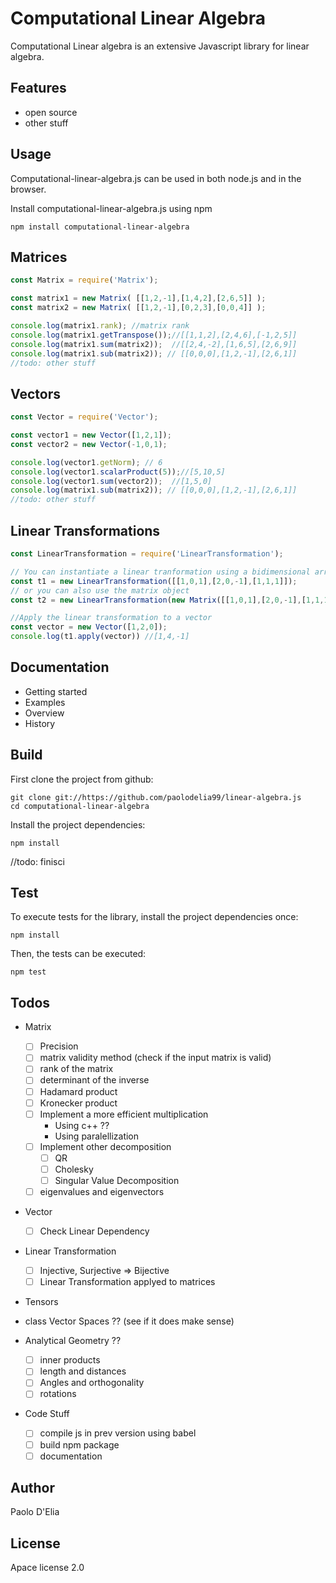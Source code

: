# Computational Linear Algebra

Computational Linear algebra is an extensive Javascript library for linear algebra.

## Features 

- open source
- other stuff

## Usage

Computational-linear-algebra.js can be used in both node.js and in the browser.

Install computational-linear-algebra.js using npm

    npm install computational-linear-algebra

## Matrices

```javascript
const Matrix = require('Matrix');

const matrix1 = new Matrix( [[1,2,-1],[1,4,2],[2,6,5]] );
const matrix2 = new Matrix( [[1,2,-1],[0,2,3],[0,0,4]] );

console.log(matrix1.rank); //matrix rank
console.log(matrix1.getTranspose());//[[1,1,2],[2,4,6],[-1,2,5]]
console.log(matrix1.sum(matrix2));  //[[2,4,-2],[1,6,5],[2,6,9]]
console.log(matrix1.sub(matrix2)); // [[0,0,0],[1,2,-1],[2,6,1]]
//todo: other stuff

```

## Vectors

```javascript
const Vector = require('Vector');

const vector1 = new Vector([1,2,1]);
const vector2 = new Vector(-1,0,1);

console.log(vector1.getNorm); // 6
console.log(vector1.scalarProduct(5));//[5,10,5]
console.log(vector1.sum(vector2));  //[1,5,0]
console.log(matrix1.sub(matrix2)); // [[0,0,0],[1,2,-1],[2,6,1]]
//todo: other stuff

```

## Linear Transformations

```javascript
const LinearTransformation = require('LinearTransformation');

// You can instantiate a linear tranformation using a bidimensional array
const t1 = new LinearTransformation([[1,0,1],[2,0,-1],[1,1,1]]);  
// or you can also use the matrix object
const t2 = new LinearTransformation(new Matrix([[1,0,1],[2,0,-1],[1,1,1]])); 

//Apply the linear transformation to a vector
const vector = new Vector([1,2,0]);
console.log(t1.apply(vector)) //[1,4,-1]

```

## Documentation

- Getting started 
- Examples
- Overview
- History

## Build 

First clone the project from github:
    
    git clone git://https://github.com/paolodelia99/linear-algebra.js
    cd computational-linear-algebra

Install the project dependencies:

    npm install
    
//todo: finisci

## Test

To execute tests for the library, install the project dependencies once:

    npm install

Then, the tests can be executed:

    npm test

## Todos

- Matrix
    - [ ] Precision 
    - [ ] matrix validity method (check if the input matrix is valid)
    - [ ] rank of the matrix
    - [ ] determinant of the inverse
    - [ ] Hadamard product
    - [ ] Kronecker product
    - [ ] Implement a more efficient multiplication
        - Using c++ ??
        - Using paralellization
    - [ ] Implement other decomposition
        - [ ] QR
        - [ ] Cholesky
        - [ ] Singular Value Decomposition
    - [ ] eigenvalues and eigenvectors
    
- Vector 
    - [ ] Check Linear Dependency

- Linear Transformation
    - [ ] Injective, Surjective => Bijective
    - [ ] Linear Transformation applyed to matrices

- Tensors
  
- class Vector Spaces ?? (see if it does make sense)

- Analytical Geometry ??
    - [ ] inner products
    - [ ] length and distances
    - [ ] Angles and orthogonality
    - [ ] rotations
    
- Code Stuff
    - [ ] compile js in prev version using babel
    - [ ] build npm package
    - [ ] documentation
    
## Author

Paolo D'Elia

## License

Apace license 2.0